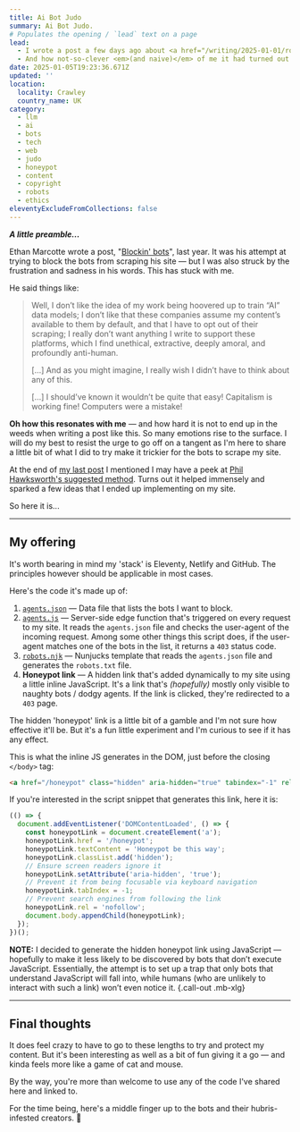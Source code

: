 ```yaml
---
title: Ai Bot Judo
summary: Ai Bot Judo.
# Populates the opening / `lead` text on a page
lead:
  - I wrote a post a few days ago about <a href="/writing/2025-01-01/robots-txt">my robots.txt file</a> &mdash; and how I thought I was being clever by disallowing OpenAI from indexing my personal website.
  - And how not-so-clever <em>(and naive)</em> of me it had turned out to be.
date: 2025-01-05T19:23:36.671Z
updated: ''
location:
  locality: Crawley
  country_name: UK
category:
  - llm
  - ai
  - bots
  - tech
  - web
  - judo
  - honeypot
  - content
  - copyright
  - robots
  - ethics
eleventyExcludeFromCollections: false
---
```


***A little preamble...***

Ethan Marcotte wrote a post, "[Blockin' bots](https://ethanmarcotte.com/wrote/blockin-bots/)", last year. It was his attempt at trying to block the bots from scraping his site &mdash; but I was also struck by the frustration and sadness in his words. This has stuck with me.

He said things like:

> Well, I don’t like the idea of my work being hoovered up to train “AI” data models; I don’t like that these companies assume my content’s available to them by default, and that I have to opt out of their scraping; I really don’t want anything I write to support these platforms, which I find unethical, extractive, deeply amoral, and profoundly anti-human.
>
> [...] And as you might imagine, I really wish I didn’t have to think about any of this.
>
> [...] I should’ve known it wouldn’t be quite that easy! Capitalism is working fine! Computers were a mistake!

**Oh how this resonates with me** &mdash; and how hard it is not to end up in the weeds when writing a post like this. So many emotions rise to the surface. I will do my best to resist the urge to go off on a tangent as I'm here to share a little bit of what I did to try make it trickier for the bots to scrape my site.

At the end of [my last post](/writing/2025-01-01/robots-txt) I mentioned I may have a peek at [Phil Hawksworth's suggested method](https://developers.netlify.com/guides/blocking-ai-bots-and-controlling-crawlers/). Turns out it helped immensely and sparked a few ideas that I ended up implementing on my site.

So here it is...

---

## My offering

It's worth bearing in mind my 'stack' is Eleventy, Netlify and GitHub. The principles however should be applicable in most cases.

Here's the code it's made up of:

1. [`agents.json`](https://github.com/brootaylor/brootaylor-v3/blob/main/src/_data/agents.json) &mdash; Data file that lists the bots I want to block.
2. [`agents.js`](https://github.com/brootaylor/brootaylor-v3/blob/main/netlify/edge-functions/agents.js) &mdash; Server-side edge function that's triggered on every request to my site. It reads the `agents.json` file and checks the user-agent of the incoming request. Among some other things this script does, if the user-agent matches one of the bots in the list, it returns a `403` status code.
3. [`robots.njk`](https://github.com/brootaylor/brootaylor-v3/blob/main/src/robots.njk) &mdash; Nunjucks template that reads the `agents.json` file and generates the `robots.txt` file.
4. **Honeypot link** &mdash; A hidden link that's added dynamically to my site using a little inline JavaScript. It's a link that's *(hopefully)* mostly only visible to naughty bots / dodgy agents. If the link is clicked, they're redirected to a `403` page.

The hidden 'honeypot' link is a little bit of a gamble and I'm not sure how effective it'll be. But it's a fun little experiment and I'm curious to see if it has any effect.

This is what the inline JS generates in the DOM, just before the closing `</body>` tag:

```html
<a href="/honeypot" class="hidden" aria-hidden="true" tabindex="-1" rel="nofollow">Honeypot be this way</a>
```

If you're interested in the script snippet that generates this link, here it is:

```js
(() => {
  document.addEventListener('DOMContentLoaded', () => {
    const honeypotLink = document.createElement('a');
    honeypotLink.href = '/honeypot';
    honeypotLink.textContent = 'Honeypot be this way';
    honeypotLink.classList.add('hidden');
    // Ensure screen readers ignore it
    honeypotLink.setAttribute('aria-hidden', 'true');
    // Prevent it from being focusable via keyboard navigation
    honeypotLink.tabIndex = -1;
    // Prevent search engines from following the link
    honeypotLink.rel = 'nofollow';
    document.body.appendChild(honeypotLink);
  });
})();
```

**NOTE:** I decided to generate the hidden honeypot link using JavaScript &mdash; hopefully to make it less likely to be discovered by bots that don’t execute JavaScript. Essentially, the attempt is to set up a trap that only bots that understand JavaScript will fall into, while humans (who are unlikely to interact with such a link) won’t even notice it. {.call-out .mb-xlg}

---

## Final thoughts

It does feel crazy to have to go to these lengths to try and protect my content. But it's been interesting as well as a bit of fun giving it a go &mdash; and kinda feels more like a game of cat and mouse.

By the way, you're more than welcome to use any of the code I've shared here and linked to.

For the time being, here's a middle finger up to the bots and their hubris-infested creators. 🖕
